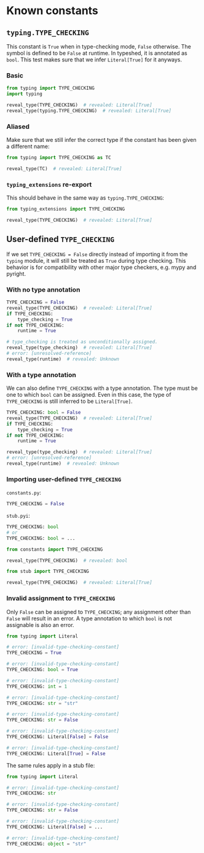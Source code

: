 # Known constants

## `typing.TYPE_CHECKING`

This constant is `True` when in type-checking mode, `False` otherwise. The symbol is defined to be
`False` at runtime. In typeshed, it is annotated as `bool`. This test makes sure that we infer
`Literal[True]` for it anyways.

### Basic

```py
from typing import TYPE_CHECKING
import typing

reveal_type(TYPE_CHECKING)  # revealed: Literal[True]
reveal_type(typing.TYPE_CHECKING)  # revealed: Literal[True]
```

### Aliased

Make sure that we still infer the correct type if the constant has been given a different name:

```py
from typing import TYPE_CHECKING as TC

reveal_type(TC)  # revealed: Literal[True]
```

### `typing_extensions` re-export

This should behave in the same way as `typing.TYPE_CHECKING`:

```py
from typing_extensions import TYPE_CHECKING

reveal_type(TYPE_CHECKING)  # revealed: Literal[True]
```

## User-defined `TYPE_CHECKING`

If we set `TYPE_CHECKING = False` directly instead of importing it from the `typing` module, it will
still be treated as `True` during type checking. This behavior is for compatibility with other major
type checkers, e.g. mypy and pyright.

### With no type annotation

```py
TYPE_CHECKING = False
reveal_type(TYPE_CHECKING)  # revealed: Literal[True]
if TYPE_CHECKING:
    type_checking = True
if not TYPE_CHECKING:
    runtime = True

# type_checking is treated as unconditionally assigned.
reveal_type(type_checking)  # revealed: Literal[True]
# error: [unresolved-reference]
reveal_type(runtime)  # revealed: Unknown
```

### With a type annotation

We can also define `TYPE_CHECKING` with a type annotation. The type must be one to which `bool` can
be assigned. Even in this case, the type of `TYPE_CHECKING` is still inferred to be `Literal[True]`.

```py
TYPE_CHECKING: bool = False
reveal_type(TYPE_CHECKING)  # revealed: Literal[True]
if TYPE_CHECKING:
    type_checking = True
if not TYPE_CHECKING:
    runtime = True

reveal_type(type_checking)  # revealed: Literal[True]
# error: [unresolved-reference]
reveal_type(runtime)  # revealed: Unknown
```

### Importing user-defined `TYPE_CHECKING`

`constants.py`:

```py
TYPE_CHECKING = False
```

`stub.pyi`:

```pyi
TYPE_CHECKING: bool
# or
TYPE_CHECKING: bool = ...
```

```py
from constants import TYPE_CHECKING

reveal_type(TYPE_CHECKING)  # revealed: bool

from stub import TYPE_CHECKING

reveal_type(TYPE_CHECKING)  # revealed: Literal[True]
```

### Invalid assignment to `TYPE_CHECKING`

Only `False` can be assigned to `TYPE_CHECKING`; any assignment other than `False` will result in an
error. A type annotation to which `bool` is not assignable is also an error.

```py
from typing import Literal

# error: [invalid-type-checking-constant]
TYPE_CHECKING = True

# error: [invalid-type-checking-constant]
TYPE_CHECKING: bool = True

# error: [invalid-type-checking-constant]
TYPE_CHECKING: int = 1

# error: [invalid-type-checking-constant]
TYPE_CHECKING: str = "str"

# error: [invalid-type-checking-constant]
TYPE_CHECKING: str = False

# error: [invalid-type-checking-constant]
TYPE_CHECKING: Literal[False] = False

# error: [invalid-type-checking-constant]
TYPE_CHECKING: Literal[True] = False
```

The same rules apply in a stub file:

```pyi
from typing import Literal

# error: [invalid-type-checking-constant]
TYPE_CHECKING: str

# error: [invalid-type-checking-constant]
TYPE_CHECKING: str = False

# error: [invalid-type-checking-constant]
TYPE_CHECKING: Literal[False] = ...

# error: [invalid-type-checking-constant]
TYPE_CHECKING: object = "str"
```
